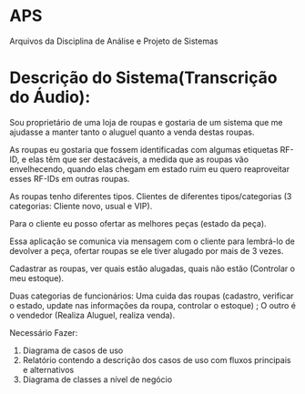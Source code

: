 # APS
Arquivos da Disciplina de Análise e Projeto de Sistemas


# Descrição do Sistema(Transcrição do Áudio):

Sou proprietário de uma loja de roupas e gostaria de um sistema que me ajudasse a manter tanto o aluguel quanto a venda destas roupas.

As roupas eu gostaria que fossem identificadas com algumas etiquetas RF-ID, e elas têm que ser destacáveis, a medida que as roupas vão 
envelhecendo, quando elas chegam em estado ruim eu quero reaproveitar esses RF-IDs em outras roupas.

As roupas tenho diferentes tipos. Clientes de diferentes tipos/categorias (3 categorias: Cliente novo, usual e VIP). 

Para o cliente eu posso ofertar as melhores peças (estado da peça).

Essa aplicação se comunica via mensagem com o cliente para lembrá-lo de devolver a peça, ofertar roupas se ele tiver alugado por mais de 3 vezes.

Cadastrar as roupas, ver quais estão alugadas, quais não estão (Controlar o meu estoque).

Duas categorias de funcionários: Uma cuida das roupas (cadastro, verificar o estado, update nas informações da roupa, controlar o estoque) ;
O outro é o vendedor (Realiza Aluguel, realiza venda).


Necessário Fazer:

 1) Diagrama de casos de uso 
 2) Relatório contendo a descrição dos casos de uso com fluxos principais e alternativos 
 3) Diagrama de classes a nível de negócio